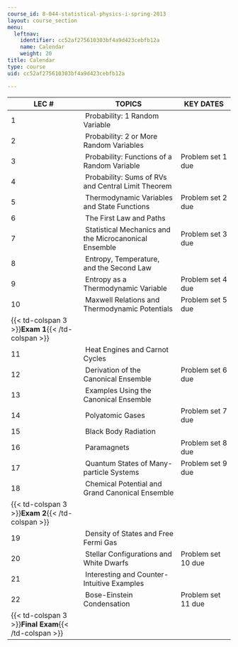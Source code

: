 ```yaml
---
course_id: 8-044-statistical-physics-i-spring-2013
layout: course_section
menu:
  leftnav:
    identifier: cc52af275610303bf4a9d423cebfb12a
    name: Calendar
    weight: 20
title: Calendar
type: course
uid: cc52af275610303bf4a9d423cebfb12a

---
```


| LEC # | TOPICS | KEY DATES |
| --- | --- | --- |
| 1 |  Probability: 1 Random Variable | &nbsp; |
| 2 |  Probability: 2 or More Random Variables | &nbsp; |
| 3 |  Probability: Functions of a Random Variable | Problem set 1 due |
| 4 |  Probability: Sums of RVs and Central Limit Theorem | &nbsp; |
| 5 |  Thermodynamic Variables and State Functions | Problem set 2 due |
| 6 |  The First Law and Paths | &nbsp; |
| 7 |  Statistical Mechanics and the Microcanonical Ensemble | Problem set 3 due |
| 8 |  Entropy, Temperature, and the Second Law | &nbsp; |
| 9 |  Entropy as a Thermodynamic Variable | Problem set 4 due |
| 10 |  Maxwell Relations and Thermodynamic Potentials | Problem set 5 due |
| {{< td-colspan 3 >}}**Exam 1**{{< /td-colspan >}} |||
| 11 |  Heat Engines and Carnot Cycles | &nbsp; |
| 12 |  Derivation of the Canonical Ensemble | Problem set 6 due |
| 13 |  Examples Using the Canonical Ensemble | &nbsp; |
| 14 |  Polyatomic Gases | Problem set 7 due |
| 15 |  Black Body Radiation | &nbsp; |
| 16 |  Paramagnets | Problem set 8 due |
| 17 |  Quantum States of Many-particle Systems | Problem set 9 due |
| 18 |  Chemical Potential and Grand Canonical Ensemble | &nbsp; |
| {{< td-colspan 3 >}}**Exam 2**{{< /td-colspan >}} |||
| 19 |  Density of States and Free Fermi Gas | &nbsp; |
| 20 |  Stellar Configurations and White Dwarfs | Problem set 10 due |
| 21 |  Interesting and Counter-Intuitive Examples | &nbsp; |
| 22 |  Bose-Einstein Condensation | Problem set 11 due |
| {{< td-colspan 3 >}}**Final Exam**{{< /td-colspan >}} ||
